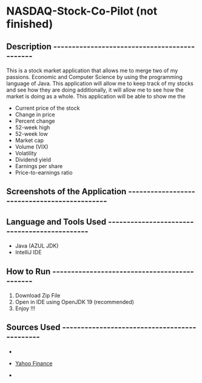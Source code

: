 # NASDAQ-Stock-Co-Pilot (not finished)

## Description ---------------------------------------------

This is a stock market application that allows me to merge two of my passions. Economic and Computer Science by using 
the programming language of Java. This application will allow me to keep track of my stocks and see how they are doing 
additionally, it will allow me to see how the market is doing as a whole. This application will be able to show me the
- Current price of the stock
- Change in price
- Percent change
- 52-week high
- 52-week low
- Market cap
- Volume (VIX)
- Volatility 
- Dividend yield
- Earnings per share
- Price-to-earnings ratio

## Screenshots of the Application ---------------------------------------------



## Language and Tools Used ---------------------------------------------

- Java (AZUL JDK)
- IntelliJ IDE


## How to Run ---------------------------------------------

1. Download Zip File
2. Open in IDE using OpenJDK 19 (recommended)
3. Enjoy !!! 

## Sources Used ---------------------------------------------

- 

- [Yahoo Finance](https://finance.yahoo.com/)
- 
